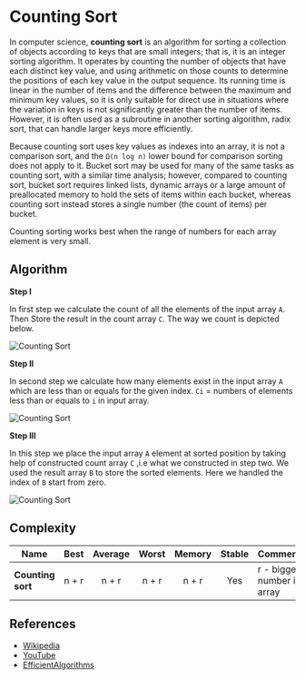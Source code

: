# Counting Sort

In computer science, **counting sort** is an algorithm for sorting
a collection of objects according to keys that are small integers;
that is, it is an integer sorting algorithm. It operates by
counting the number of objects that have each distinct key value,
and using arithmetic on those counts to determine the positions
of each key value in the output sequence. Its running time is
linear in the number of items and the difference between the
maximum and minimum key values, so it is only suitable for direct
use in situations where the variation in keys is not significantly
greater than the number of items. However, it is often used as a
subroutine in another sorting algorithm, radix sort, that can
handle larger keys more efficiently.

Because counting sort uses key values as indexes into an array,
it is not a comparison sort, and the `Ω(n log n)` lower bound for
comparison sorting does not apply to it. Bucket sort may be used
for many of the same tasks as counting sort, with a similar time
analysis; however, compared to counting sort, bucket sort requires
linked lists, dynamic arrays or a large amount of preallocated
memory to hold the sets of items within each bucket, whereas
counting sort instead stores a single number (the count of items)
per bucket.

Counting sorting works best when the range of numbers for each array
element is very small.

## Algorithm

**Step I**

In first step we calculate the count of all the elements of the
input array `A`. Then Store the result in the count array `C`.
The way we count is depicted below.

![Counting Sort](https://3.bp.blogspot.com/-jJchly1BkTc/WLGqCFDdvCI/AAAAAAAAAHA/luljAlz2ptMndIZNH0KLTTuQMNsfzDeFQCLcB/s1600/CSortUpdatedStepI.gif)

**Step II**

In second step we calculate how many elements exist in the input
array `A` which are less than or equals for the given index.
`Ci` = numbers of elements less than or equals to `i` in input array.

![Counting Sort](https://1.bp.blogspot.com/-1vFu-VIRa9Y/WLHGuZkdF3I/AAAAAAAAAHs/8jKu2dbQee4ap9xlVcNsILrclqw0UxAVACLcB/s1600/Step-II.png)

**Step III**

In this step we place the input array `A` element at sorted
position by taking help of constructed count array `C` ,i.e what
we constructed in step two. We used the result array `B` to store
the sorted elements. Here we handled the index of `B` start from
zero.

![Counting Sort](https://1.bp.blogspot.com/-xPqylngqASY/WLGq3p9n9vI/AAAAAAAAAHM/JHdtXAkJY8wYzDMBXxqarjmhpPhM0u8MACLcB/s1600/ResultArrayCS.gif)

## Complexity

| Name              | Best  | Average | Worst | Memory | Stable | Comments                    |
| ----------------- | :---: | :-----: | :---: | :----: | :----: | :-------------------------- |
| **Counting sort** | n + r |  n + r  | n + r | n + r  |  Yes   | r - biggest number in array |

## References

- [Wikipedia](https://en.wikipedia.org/wiki/Counting_sort)
- [YouTube](https://www.youtube.com/watch?v=OKd534EWcdk&index=61&t=0s&list=PLLXdhg_r2hKA7DPDsunoDZ-Z769jWn4R8)
- [EfficientAlgorithms](https://efficientalgorithms.blogspot.com/2016/09/lenear-sorting-counting-sort.html)
